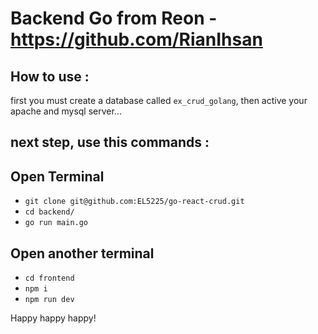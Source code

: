 # Backend Go from Reon - https://github.com/RianIhsan

How to use :
------------
first you must create a database called `ex_crud_golang`, then active your apache and mysql server...

next step, use this commands :
-----------
Open Terminal
-------------------
- `git clone git@github.com:EL5225/go-react-crud.git`
- `cd backend/`
- `go run main.go`


Open another terminal
-------------------
- `cd frontend`
- `npm i`
- `npm run dev`


Happy happy happy!
